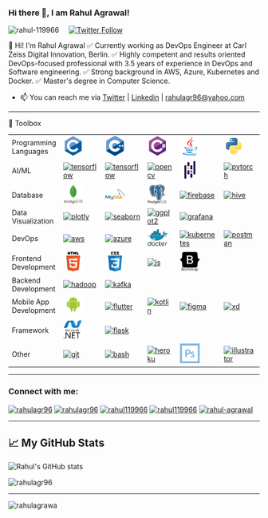 ### Hi there 👋, I am Rahul Agrawal!

<img src="https://komarev.com/ghpvc/?username=rahul-119966&label=Profile%20views&color=0e75b6&style=flat" alt="rahul-119966" />&nbsp;&nbsp;&nbsp;&nbsp;&nbsp;<a href="https://twitter.com/rahul_agrwl96">![Twitter Follow](https://img.shields.io/twitter/follow/rahulagr96?style=social)</a>

👋 Hi! I'm Rahul Agrawal
✅ Currently working as DevOps Engineer at Carl Zeiss Digital Innovation, Berlin.
✅ Highly competent and results oriented DevOps-focused professional with 3.5 years of experience in DevOps and Software engineering.
✅ Strong background in AWS, Azure, Kubernetes and Docker.
✅ Master's degree in Computer Science.
- 📫 You can reach me via [Twitter](https://twitter.com/rahulagr96) | [Linkedin](https://www.linkedin.com/in/rahulagr96/) | [rahulagr96@yahoo.com](mailto:rahulagr96@yahoo.com)

---

🧰 Toolbox
<div>
<table>
    <tr>
        <td>
            Programming Languages
        </td>
        <td><a href="https://www.cprogramming.com/" target="_blank" rel="noreferrer"> <img
                    src="https://raw.githubusercontent.com/devicons/devicon/master/icons/c/c-original.svg" alt="c"
                    width="40" height="40" /> </a></td>
        <td><a href="https://www.w3schools.com/cpp/" target="_blank" rel="noreferrer"> <img
                    src="https://raw.githubusercontent.com/devicons/devicon/master/icons/cplusplus/cplusplus-original.svg"
                    alt="cplusplus" width="40" height="40" /> </a></td>
        <td><a href="https://www.w3schools.com/cs/" target="_blank" rel="noreferrer"> <img
                    src="https://raw.githubusercontent.com/devicons/devicon/master/icons/csharp/csharp-original.svg"
                    alt="csharp" width="40" height="40" /> </a></td>
        <td><a href="https://www.java.com" target="_blank" rel="noreferrer"> <img
                    src="https://raw.githubusercontent.com/devicons/devicon/master/icons/java/java-original.svg"
                    alt="java" width="40" height="40" /> </a></td>
        <td><a href="https://www.python.org" target="_blank" rel="noreferrer"> <img
                    src="https://raw.githubusercontent.com/devicons/devicon/master/icons/python/python-original.svg"
                    alt="python" width="40" height="40" /> </a></td>
        <td><a href="https://www.scala-lang.org" target="_blank" rel="noreferrer"> <img
                    src="https://raw.githubusercontent.com/devicons/devicon/master/icons/scala/scala-original.svg"
                    alt="scala" width="40" height="40" /> </a></td>
    </tr>
   <tr>
        <td>
            AI/ML
        </td>
        <td><a href="https://www.tensorflow.org" target="_blank" rel="noreferrer"> <img
                    src="https://www.vectorlogo.zone/logos/tensorflow/tensorflow-icon.svg" alt="tensorflow" width="40"
                    height="40" /> </a></td>
       <td><a href="https://julialang.org/" target="_blank" rel="noreferrer"> <img
                    src="https://brandeps.com/logo-download/J/Julia-logo-vector-01.svg" alt="tensorflow" width="40"
                    height="40" /> </a></td>
        <td><a href="https://opencv.org/" target="_blank" rel="noreferrer"> <img
                    src="https://www.vectorlogo.zone/logos/opencv/opencv-icon.svg" alt="opencv" width="40"
                    height="40" /> </a></td>
        <td><a href="https://pandas.pydata.org/" target="_blank" rel="noreferrer"> <img
                    src="https://raw.githubusercontent.com/devicons/devicon/2ae2a900d2f041da66e950e4d48052658d850630/icons/pandas/pandas-original.svg"
                    alt="pandas" width="40" height="40" /> </a></td>
        <td><a href="https://pytorch.org/" target="_blank" rel="noreferrer"> <img
                    src="https://www.vectorlogo.zone/logos/pytorch/pytorch-icon.svg" alt="pytorch" width="40"
                    height="40" /> </a></td>
        <td><a href="https://scikit-learn.org/" target="_blank" rel="noreferrer"> <img
                    src="https://upload.wikimedia.org/wikipedia/commons/0/05/Scikit_learn_logo_small.svg"
                    alt="scikit_learn" width="40" height="40" /> </a></td>
    </tr>
    <tr>
        <td>
            Database
        </td>
        <td><a href="https://www.mongodb.com/" target="_blank" rel="noreferrer"> <img
                    src="https://raw.githubusercontent.com/devicons/devicon/master/icons/mongodb/mongodb-original-wordmark.svg"
                    alt="mongodb" width="40" height="40" /> </a></td>
        <td><a href="https://www.mysql.com/" target="_blank" rel="noreferrer"> <img
                    src="https://raw.githubusercontent.com/devicons/devicon/master/icons/mysql/mysql-original-wordmark.svg"
                    alt="mysql" width="40" height="40" /> </a></td>
        <td><a href="https://www.postgresql.org" target="_blank" rel="noreferrer"> <img
                    src="https://raw.githubusercontent.com/devicons/devicon/master/icons/postgresql/postgresql-original-wordmark.svg"
                    alt="postgresql" width="40" height="40" /> </a></td>
        <td><a href="https://firebase.google.com/" target="_blank" rel="noreferrer"> <img
                    src="https://www.vectorlogo.zone/logos/firebase/firebase-icon.svg" alt="firebase" width="40"
                    height="40" /> </a></td>
        <td><a href="https://hive.apache.org/" target="_blank" rel="noreferrer"> <img
                    src="https://www.vectorlogo.zone/logos/apache_hive/apache_hive-icon.svg" alt="hive" width="40"
                    height="40" /> </a></td>
        <td><a href="https://www.oracle.com/" target="_blank" rel="noreferrer"> <img
                    src="https://raw.githubusercontent.com/devicons/devicon/master/icons/oracle/oracle-original.svg"
                    alt="oracle" width="40" height="40" /> </a></td>
    </tr>
    <tr>
        <td>
            Data Visualization
        </td>
       <td><a href="https://plotly.com/" target="_blank" rel="noreferrer"> <img
                        src="https://www.vectorlogo.zone/logos/plot_ly/plot_ly-icon.svg" alt="plotly" width="40" height="40" />
                </a></td>
      <td><a href="https://seaborn.pydata.org/" target="_blank" rel="noreferrer"> <img
                    src="https://seaborn.pydata.org/_images/logo-mark-lightbg.svg" alt="seaborn" width="40"
                    height="40" /> </a></td>
      <td><a href="https://ggplot2.tidyverse.org/reference/ggplot.html" target="_blank" rel="noreferrer"> <img
                        src="https://ggplot2.tidyverse.org/logo.png" alt="ggplot2" width="40" height="40" />
                </a></td>
       <td><a href="https://grafana.com" target="_blank" rel="noreferrer"> <img
                    src="https://www.vectorlogo.zone/logos/grafana/grafana-icon.svg" alt="grafana" width="40"
                    height="40" /> </a></td>
    </tr>
    <tr>
        <td>
            DevOps
        </td>
        <td><a href="https://aws.amazon.com" target="_blank" rel="noreferrer"> <img
                    src="https://images.ctfassets.net/lpjm8d10rkpy/6GIrtBy1QABNIFNcnyKxo1/8e651d482fe0e350280991535b171582/aws.svg"
                    alt="aws" width="40" height="40" /> </a></td>
        <td><a href="https://azure.microsoft.com/en-in/" target="_blank" rel="noreferrer"> <img
                    src="https://www.vectorlogo.zone/logos/microsoft_azure/microsoft_azure-icon.svg" alt="azure"
                    width="40" height="40" /> </a></td>
        <td><a href="https://www.docker.com/" target="_blank" rel="noreferrer"> <img
                    src="https://raw.githubusercontent.com/devicons/devicon/master/icons/docker/docker-original-wordmark.svg"
                    alt="docker" width="40" height="40" /> </a></td>
        <td><a href="https://kubernetes.io" target="_blank" rel="noreferrer"> <img
                    src="https://www.vectorlogo.zone/logos/kubernetes/kubernetes-icon.svg" alt="kubernetes" width="40"
                    height="40" /> </a></td>
        <td><a href="https://postman.com" target="_blank" rel="noreferrer"> <img
                    src="https://www.vectorlogo.zone/logos/getpostman/getpostman-icon.svg" alt="postman" width="40"
                    height="40" /> </a></td>
    </tr>
    <tr>
        <td>
            Frontend Development
        </td>
        <td><a href="https://www.w3.org/html/" target="_blank" rel="noreferrer"> <img
                    src="https://raw.githubusercontent.com/devicons/devicon/master/icons/html5/html5-original-wordmark.svg"
                    alt="html5" width="40" height="40" /> </a></td>
        <td><a href="https://www.w3schools.com/css/" target="_blank" rel="noreferrer"> <img
                    src="https://raw.githubusercontent.com/devicons/devicon/master/icons/css3/css3-original-wordmark.svg"
                    alt="css3" width="40" height="40" /> </a></td>
         <td><a href="https://www.w3schools.com/js/" target="_blank" rel="noreferrer"> <img
                    src="https://upload.wikimedia.org/wikipedia/commons/d/d4/Javascript-shield.svg"
                    alt="js" width="40" height="40" /> </a></td>
        <td><a href="https://getbootstrap.com" target="_blank" rel="noreferrer"> <img
                    src="https://raw.githubusercontent.com/devicons/devicon/master/icons/bootstrap/bootstrap-plain-wordmark.svg"
                    alt="bootstrap" width="40" height="40" /> </a></td>
    </tr>
    <tr>
        <td>
            Backend Development
        </td>
        <td><a href="https://hadoop.apache.org/" target="_blank" rel="noreferrer"> <img
                    src="https://www.vectorlogo.zone/logos/apache_hadoop/apache_hadoop-icon.svg" alt="hadoop" width="40"
                    height="40" /> </a></td>
        <td><a href="https://kafka.apache.org/" target="_blank" rel="noreferrer"> <img
                    src="https://www.vectorlogo.zone/logos/apache_kafka/apache_kafka-icon.svg" alt="kafka" width="40"
                    height="40" /> </a></td>
    </tr>
    <tr>
        <td>
            Mobile App Development
        </td>
        <td><a href="https://developer.android.com" target="_blank" rel="noreferrer"> <img
                    src="https://raw.githubusercontent.com/devicons/devicon/master/icons/android/android-original-wordmark.svg"
                    alt="android" width="40" height="40" /> </a></td>
        <td><a href="https://flutter.dev" target="_blank" rel="noreferrer"> <img
                    src="https://www.vectorlogo.zone/logos/flutterio/flutterio-icon.svg" alt="flutter" width="40"
                    height="40" /> </a></td>
        <td><a href="https://kotlinlang.org" target="_blank" rel="noreferrer"> <img
                    src="https://www.vectorlogo.zone/logos/kotlinlang/kotlinlang-icon.svg" alt="kotlin" width="40"
                    height="40" /> </a></td>
        <td><a href="https://www.figma.com/" target="_blank" rel="noreferrer"> <img
                    src="https://www.vectorlogo.zone/logos/figma/figma-icon.svg" alt="figma" width="40" height="40" />
            </a></td>
         <td><a href="https://www.adobe.com/products/xd.html" target="_blank" rel="noreferrer"> <img
                    src="https://cdn.worldvectorlogo.com/logos/adobe-xd.svg" alt="xd" width="40" height="40" /> </a>
        </td>
    </tr>
    <tr>
        <td>
            Framework
        </td>
        <td><a href="https://dotnet.microsoft.com/" target="_blank" rel="noreferrer"> <img
                    src="https://raw.githubusercontent.com/devicons/devicon/master/icons/dot-net/dot-net-original-wordmark.svg"
                    alt="dotnet" width="40" height="40" /> </a></td>
        <td><a href="https://flask.palletsprojects.com/" target="_blank" rel="noreferrer"> <img
                    src="https://www.vectorlogo.zone/logos/pocoo_flask/pocoo_flask-icon.svg" alt="flask" width="40"
                    height="40" /> </a></td>
    </tr>
    <tr>
        <td>
            Other
        </td>
        <td><a href="https://git-scm.com/" target="_blank" rel="noreferrer"> <img
                    src="https://www.vectorlogo.zone/logos/git-scm/git-scm-icon.svg" alt="git" width="40" height="40" />
            </a></td>
        <td><a href="https://www.gnu.org/software/bash/" target="_blank" rel="noreferrer"> <img
                    src="https://upload.wikimedia.org/wikipedia/commons/4/4b/Bash_Logo_Colored.svg" alt="bash" width="40"
                    height="40" /> </a></td>
        <td><a href="https://heroku.com" target="_blank" rel="noreferrer"> <img
                    src="https://www.vectorlogo.zone/logos/heroku/heroku-icon.svg" alt="heroku" width="40"
                    height="40" /> </a></td>
        <td><a href="https://www.photoshop.com/en" target="_blank" rel="noreferrer"> <img
                    src="https://raw.githubusercontent.com/devicons/devicon/master/icons/photoshop/photoshop-line.svg"
                    alt="photoshop" width="40" height="40" /> </a></td>
        <td><a href="https://www.adobe.com/in/products/illustrator.html" target="_blank" rel="noreferrer"> <img
                    src="https://www.vectorlogo.zone/logos/adobe_illustrator/adobe_illustrator-icon.svg"
                    alt="illustrator" width="40" height="40" /> </a></td>
        <td><a href="https://www.linux.org/" target="_blank" rel="noreferrer"> <img
                    src="https://raw.githubusercontent.com/devicons/devicon/master/icons/linux/linux-original.svg"
                    alt="linux" width="40" height="40" /> </a></td>
    </tr>
</table>
</div>

---

<h3 align="left">Connect with me:</h3>

<a href="https://twitter.com/rahulagr96" target="blank"><img align="center" src="https://raw.githubusercontent.com/rahuldkjain/github-profile-readme-generator/master/src/images/icons/Social/twitter.svg" alt="rahulagr96" height="30" width="40" /></a>
<a href="https://linkedin.com/in/rahulagr96" target="blank"><img align="center" src="https://raw.githubusercontent.com/rahuldkjain/github-profile-readme-generator/master/src/images/icons/Social/linked-in-alt.svg" alt="rahulagr96" height="30" width="40" /></a>
<a href="https://codepen.io/rahul119966" target="blank"><img align="center" src="https://cdn.worldvectorlogo.com/logos/codepen-icon.svg" alt="rahul119966" height="30" width="40" /></a>
<a href="https://dev.to/rahul119966" target="blank"><img align="center" src="https://cdn.jsdelivr.net/npm/simple-icons@3.0.1/icons/dev-dot-to.svg" alt="rahul119966" height="30" width="40" /></a>
<a href="https://stackoverflow.com/users/10095469/rahul-agrawal" target="blank"><img align="center" src="https://cdn.worldvectorlogo.com/logos/stack-overflow.svg" alt="rahul-agrawal" height="30" width="40" /></a>

---

## &#x1f4c8; My GitHub Stats

![Rahul's GitHub stats](https://github-readme-stats.vercel.app/api?username=rahulagr96&count_private=true&show_icons=true&theme=radical) 

<img align="center" src="https://github-readme-streak-stats.herokuapp.com/?user=rahulagr96&theme=dark" alt="rahulagr96"/>

---

<a href="https://www.buymeacoffee.com/rahulagrawa"> <img align="left" src="https://cdn.buymeacoffee.com/buttons/v2/default-yellow.png" height="50" width="210" alt="rahulagrawa" /></a>
